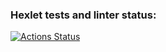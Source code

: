 ### Hexlet tests and linter status:
[![Actions Status](https://github.com/j0hnnyweb/qa-engineer-project-84/actions/workflows/hexlet-check.yml/badge.svg)](https://github.com/j0hnnyweb/qa-engineer-project-84/actions)